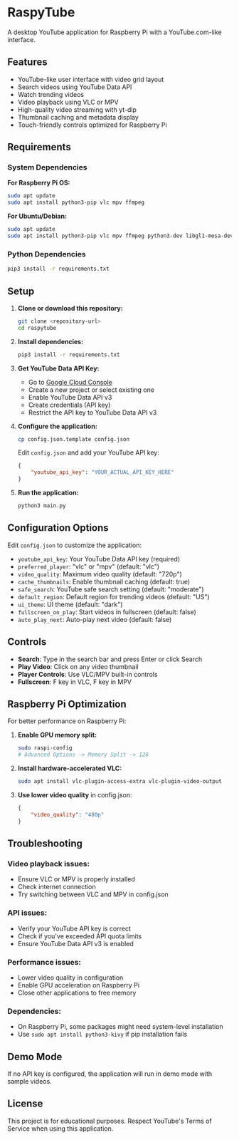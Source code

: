 # RaspyTube

A desktop YouTube application for Raspberry Pi with a YouTube.com-like interface.

## Features

- YouTube-like user interface with video grid layout
- Search videos using YouTube Data API
- Watch trending videos
- Video playback using VLC or MPV
- High-quality video streaming with yt-dlp
- Thumbnail caching and metadata display
- Touch-friendly controls optimized for Raspberry Pi

## Requirements

### System Dependencies

**For Raspberry Pi OS:**
```bash
sudo apt update
sudo apt install python3-pip vlc mpv ffmpeg
```

**For Ubuntu/Debian:**
```bash
sudo apt update
sudo apt install python3-pip vlc mpv ffmpeg python3-dev libgl1-mesa-dev
```

### Python Dependencies

```bash
pip3 install -r requirements.txt
```

## Setup

1. **Clone or download this repository:**
   ```bash
   git clone <repository-url>
   cd raspytube
   ```

2. **Install dependencies:**
   ```bash
   pip3 install -r requirements.txt
   ```

3. **Get YouTube Data API Key:**
   - Go to [Google Cloud Console](https://console.cloud.google.com/)
   - Create a new project or select existing one
   - Enable YouTube Data API v3
   - Create credentials (API key)
   - Restrict the API key to YouTube Data API v3

4. **Configure the application:**
   ```bash
   cp config.json.template config.json
   ```
   Edit `config.json` and add your YouTube API key:
   ```json
   {
       "youtube_api_key": "YOUR_ACTUAL_API_KEY_HERE"
   }
   ```

5. **Run the application:**
   ```bash
   python3 main.py
   ```

## Configuration Options

Edit `config.json` to customize the application:

- `youtube_api_key`: Your YouTube Data API key (required)
- `preferred_player`: "vlc" or "mpv" (default: "vlc")
- `video_quality`: Maximum video quality (default: "720p")
- `cache_thumbnails`: Enable thumbnail caching (default: true)
- `safe_search`: YouTube safe search setting (default: "moderate")
- `default_region`: Default region for trending videos (default: "US")
- `ui_theme`: UI theme (default: "dark")
- `fullscreen_on_play`: Start videos in fullscreen (default: false)
- `auto_play_next`: Auto-play next video (default: false)

## Controls

- **Search**: Type in the search bar and press Enter or click Search
- **Play Video**: Click on any video thumbnail
- **Player Controls**: Use VLC/MPV built-in controls
- **Fullscreen**: F key in VLC, F key in MPV

## Raspberry Pi Optimization

For better performance on Raspberry Pi:

1. **Enable GPU memory split:**
   ```bash
   sudo raspi-config
   # Advanced Options -> Memory Split -> 128
   ```

2. **Install hardware-accelerated VLC:**
   ```bash
   sudo apt install vlc-plugin-access-extra vlc-plugin-video-output
   ```

3. **Use lower video quality** in config.json:
   ```json
   {
       "video_quality": "480p"
   }
   ```

## Troubleshooting

### Video playback issues:
- Ensure VLC or MPV is properly installed
- Check internet connection
- Try switching between VLC and MPV in config.json

### API issues:
- Verify your YouTube API key is correct
- Check if you've exceeded API quota limits
- Ensure YouTube Data API v3 is enabled

### Performance issues:
- Lower video quality in configuration
- Enable GPU acceleration on Raspberry Pi
- Close other applications to free memory

### Dependencies:
- On Raspberry Pi, some packages might need system-level installation
- Use `sudo apt install python3-kivy` if pip installation fails

## Demo Mode

If no API key is configured, the application will run in demo mode with sample videos.

## License

This project is for educational purposes. Respect YouTube's Terms of Service when using this application.